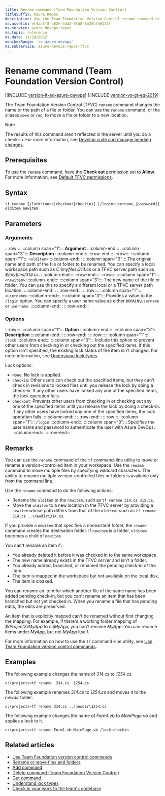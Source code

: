```yaml
---
title: Rename command (Team Foundation Version Control)
titleSuffix: Azure Repos
description: Use the Team Foundation Version Control rename command to change the name or the path of a file or folder.
ms.assetid: ef4aa5f8-b62e-4dd2-9fb8-1e28b7e0123f
ms.service: azure-devops-repos
ms.topic: reference
ms.date: 11/29/2022
monikerRange: '<= azure-devops'
ms.subservice: azure-devops-repos-tfvc
---
```


# Rename command (Team Foundation Version Control)

[!INCLUDE [version-lt-eq-azure-devops](../../includes/version-lt-eq-azure-devops.md)]
[!INCLUDE [version-vs-gt-eq-2019](../../includes/version-vs-gt-eq-2019.md)]

The Team Foundation Version Control (TFVC) `rename` command changes the name or the path of a file or folder. You can use the `rename` command, or the aliases `move` or `ren`, to move a file or folder to a new location.

> [!NOTE]
> The results of this command aren't reflected in the server until you do a check-in. For more information, see [Develop code and manage pending changes](develop-code-manage-pending-changes.md).

## Prerequisites

To use the `rename` command, have the **Check out** permission set to **Allow**.  For more information, see  [Default TFVC permissions](../../organizations/security/default-tfvc-permissions.md).

## Syntax

```
tf rename [/lock:(none|checkout|checkin)] [/login:username,[password]] olditem newitem
```

## Parameters

### Arguments

:::row:::
   :::column span="1":::
   **Argument**
   :::column-end:::
   :::column span="3":::
   **Description**
   :::column-end:::
:::row-end:::
:::row:::
   :::column span="1":::
   `<olditem>`
   :::column-end:::
   :::column span="3":::
   The original name and path of the file or folder to be renamed. You can specify a local workspace path such as *C:\\myfiles\\314.cs* or a TFVC server path such as *$/myfiles/314.cs*.
   :::column-end:::
:::row-end:::
:::row:::
   :::column span="1":::
   `<newitem>`
   :::column-end:::
   :::column span="3":::
   The new name of the file or folder. You can use this to specify a different local or a TFVC server path location.
   :::column-end:::
:::row-end:::
:::row:::
   :::column span="1":::
   `<username>`
   :::column-end:::
   :::column span="3":::
   Provides a value to the `/login` option. You can specify a user name value as either `DOMAIN\username` or `username`.
   :::column-end:::
:::row-end:::

### Options

:::row:::
   :::column span="1":::
   **Option**
   :::column-end:::
   :::column span="3":::
   **Description**
   :::column-end:::
:::row-end:::
:::row:::
   :::column span="1":::
   `/lock`
   :::column-end:::
   :::column span="3":::
   Include this option to prevent other users from checking in or checking out the specified items. If this option isn't specified, the existing lock status of the item isn't changed. For more information, see [Understand lock types](understand-lock-types.md).

   Lock options:
   - `None`: No lock is applied.
   - `Checkin`: Other users can check out the specified items, but they can't check in revisions to locked files until you release the lock by doing a check-in. If any other users have locked any one of the specified items, the lock operation fails.
   - `Checkout`: Prevents other users from checking in or checking out any one of the specified items until you release the lock by doing a check-in. If any other users have locked any one of the specified items, the lock operation fails.
   :::column-end:::
:::row-end:::
:::row:::
   :::column span="1":::
   `/login`
   :::column-end:::
   :::column span="3":::
   Specifies the user name and password to authenticate the user with Azure DevOps.
   :::column-end:::
:::row-end:::

## Remarks

You can use the `rename` command of the `tf` command-line utility to move or rename a version-controlled item in your workspace. Use the `rename` command to move multiple files by specifying wildcard characters. The ability to rename multiple version-controlled files or folders is available only from the command line.

Use the `rename` command to do the following actions:

- Rename the `olditem` to the `newitem`, such as `tf rename 314.cs 315.cs`.
- Move the `olditem` to a new location in the TFVC server by providing a `newitem` whose path differs from that of the `olditem`, such as `tf rename 314.cs ..\newdir\314.cs`.

If you provide a `newitem` that specifies a nonexistent folder, the `rename` command creates the destination folder. If `newitem` is a folder, `olditem` becomes a child of `newitem`.

You can't rename an item if:

- You already deleted it before it was checked in to the same workspace.
- The new name already exists in the TFVC server and isn't a folder.
- You already added, branched, or renamed the pending check-in of the item.
- The item is mapped in the workspace but not available on the local disk.
- The item is cloaked.

You can rename an item for which another file of the same name has been added pending check-in, but you can't rename an item that has been branched but not yet checked in. When you rename a file that has pending edits, the edits are preserved.

An item that is explicitly mapped can't be renamed without first changing the mapping. For example, if there's a working folder mapping of *$/ProjectX/MyApp* to *c:\\MyApp*, you can't rename *MyApp*. You can rename items under *MyApp*, but not *MyApp* itself.

For more information on how to use the `tf` command-line utility, see [Use Team Foundation version control commands](use-team-foundation-version-control-commands.md).

## Examples

The following example changes the name of *314.cs* to *1254.cs*.

```
c:\projects>tf rename  314.cs  1254.cs
```

The following example renames *314.cs* to *1254.cs* and moves it to the *newdir* folder.

```
c:\projects>tf rename 314.cs ..\newdir\1254.cs
```

The following example changes the name of *Form1.vb* to *MainPage.vb* and applies a lock to it.

```
c:\projects>tf rename Form1.vb MainPage.vb /lock:checkin
```

## Related articles

- [Use Team Foundation version control commands](use-team-foundation-version-control-commands.md)
- [Rename or move files and folders](rename-move-files-folders.md)
- [Add command](add-command.md)
- [Delete command (Team Foundation Version Control)](delete-command-team-foundation-version-control.md)
- [Get command](get-command.md)
- [Understand lock types](understand-lock-types.md)
- [Check in your work to the team's codebase](check-your-work-team-codebase.md)
